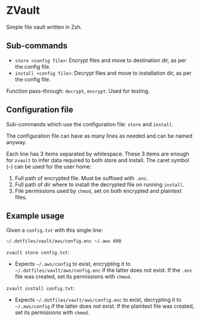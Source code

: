 # ZVault

Simple file vault written in Zsh.

## Sub-commands

- `store <config file>`: Encrypt files and move to destination dir, as per the config file.
- `install <config file>`: Decrypt files and move to installation dir, as per the config file.

Function pass-through: `decrypt`, `encrypt`. Used for testing.

## Configuration file

Sub-commands which use the configuration file: `store` and `install`.

The configuration file can have as many lines as needed and can be named anyway.

Each line has 3 items separated by whitespace. These 3 items are enough for `zvault` to infer data
required to both store and install. The caret symbol (`~`) can be used for the user home:

1. Full path of encrypted file. Must be suffixed with `.enc`.
2. Full path of dir where to install the decrypted file on running `install`.
3. File permissions used by `chmod`, set on both encrypted and plaintext files.

## Example usage

Given a `config.txt` with this single line:

```text
~/.dotfiles/vault/aws/config.enc ~/.aws 600
```

`zvault store config.txt`:

- Expects `~/.aws/config` to exist, encrypting it to `~/.dotfiles/vault/aws/config.enc` if the
  latter does not exist. If the `.enc` file was created, set its permissions with `chmod`.

`zvault install config.txt`:

- Expects `~/.dotfiles/vault/aws/config.enc` to exist, decrypting it to `~/.aws/config` if the
  latter does not exist. If the plaintext file was created, set its permissions with `chmod`.

